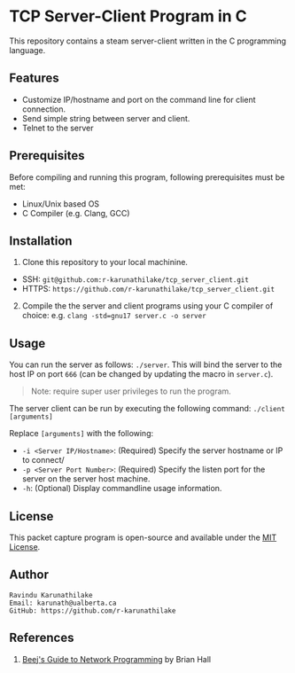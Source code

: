 # TCP Server-Client Program in C

This repository contains a steam server-client written in the C programming language.

## Features

- Customize IP/hostname and port on the command line for client connection.
- Send simple string between server and client. 
- Telnet to the server 

## Prerequisites

Before compiling and running this program, following prerequisites must be met:
- Linux/Unix based OS
- C Compiler (e.g. Clang, GCC)
  
## Installation 
1. Clone this repository to your local machinine. 
 - SSH: `git@github.com:r-karunathilake/tcp_server_client.git`
 - HTTPS: `https://github.com/r-karunathilake/tcp_server_client.git`

2. Compile the the server and client programs using your C compiler of choice:
e.g. `clang -std=gnu17 server.c -o server`

## Usage
You can run the server as follows: `./server`. This will bind the server to the host IP on port `666` (can be changed by updating the macro in `server.c`).

> Note: require super user privileges to run the program.

The server client can be run by executing the following command: 
`./client [arguments]`

Replace `[arguments]` with the following:

- `-i <Server IP/Hostname>`: (Required) Specify the server hostname or IP to connect/
- `-p <Server Port Number>`: (Required) Specify the listen port for the server on the server host machine. 
- `-h`: (Optional) Display commandline usage information. 

## License
This packet capture program is open-source and available under the [MIT License](https://opensource.org/license/mit/).

## Author
    Ravindu Karunathilake 
    Email: karunath@ualberta.ca
    GitHub: https://github.com/r-karunathilake

## References 
1. [Beej's Guide to Network Programming](https://beej.us/guide/bgnet/html/#select) by Brian Hall
